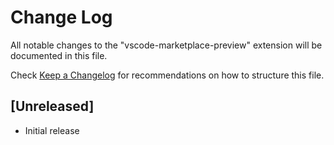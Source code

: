 # Change Log

All notable changes to the "vscode-marketplace-preview" extension will be documented in this file.

Check [Keep a Changelog](http://keepachangelog.com/) for recommendations on how to structure this file.

## [Unreleased]

- Initial release